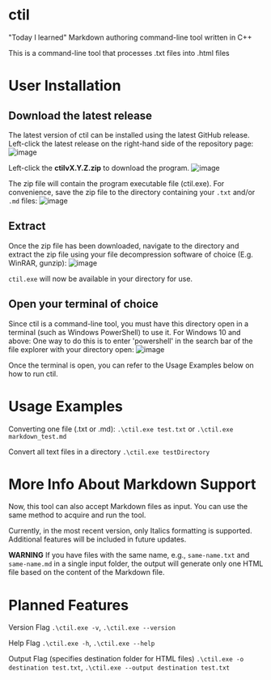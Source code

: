 # ctil

"Today I learned" Markdown authoring command-line tool written in C++

This is a command-line tool that processes .txt files into .html files

# User Installation
## Download the latest release
The latest version of ctil can be installed using the latest GitHub release.
Left-click the latest release on the right-hand side of the repository page:
![image](https://github.com/rjwignar/ctil/assets/78163326/72142ab1-2849-473e-aaf9-cb490439b68c)

Left-click the **ctilvX.Y.Z.zip** to download the program.
![image](https://github.com/rjwignar/ctil/assets/78163326/8ef2a202-64e5-4c0c-8029-c2853563c304)

The zip file will contain the program executable file (ctil.exe). For convenience, save the zip file to the directory containing your `.txt` and/or `.md` files:
![image](https://github.com/rjwignar/ctil/assets/78163326/dd4191e6-29e8-4af3-87f3-bd1b858efa32)

## Extract 
Once the zip file has been downloaded, navigate to the directory and extract the zip file using your file decompression software of choice
(E.g. WinRAR, gunzip):
![image](https://github.com/rjwignar/ctil/assets/78163326/acf88607-17bc-4155-a535-a547bf10ccf9)

`ctil.exe` will now be available in your directory for use.

## Open your terminal of choice
Since ctil is a command-line tool, you must have this directory open in a terminal (such as Windows PowerShell) to use it.
For Windows 10 and above: One way to do this is to enter 'powershell' in the search bar of the file explorer with your directory open:
![image](https://github.com/rjwignar/ctil/assets/78163326/5435ee6b-20ac-4a7a-baf1-0b150c9c3665)

Once the terminal is open, you can refer to the Usage Examples below on how to run ctil.
# Usage Examples
Converting one file (.txt or .md):
`.\ctil.exe test.txt`
or
`.\ctil.exe markdown_test.md`


Convert all text files in a directory
`.\ctil.exe testDirectory`

# More Info About Markdown Support

Now, this tool can also accept Markdown files as input. You can use the same method to acquire and run the tool.

Currently, in the most recent version, only Italics formatting is supported. Additional features will be included in future updates.

**WARNING** If you have files with the same name, e.g., `same-name.txt` and `same-name.md` in a single input folder, the output will generate only one HTML file based on the content of the Markdown file.

# Planned Features
Version Flag
`.\ctil.exe -v`, `.\ctil.exe --version`

Help Flag
`.\ctil.exe -h`, `.\ctil.exe --help`

Output Flag (specifies destination folder for HTML files)
`.\ctil.exe -o destination test.txt`, `.\ctil.exe --output destination test.txt`
